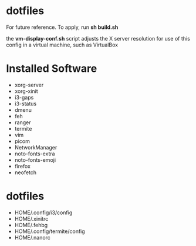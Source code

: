 # dotfiles
For future reference. To apply, run **sh build.sh**

the **vm-display-conf.sh** script adjusts the X server resolution for use of this config in a virtual machine, such as VirtualBox

# Installed Software
  * xorg-server
  * xorg-xinit
  * i3-gaps
  * i3-status
  * dmenu
  * feh
  * ranger
  * termite
  * vim
  * picom
  * NetworkManager
  * noto-fonts-extra
  * noto-fonts-emoji
  * firefox
  * neofetch
 
# dotfiles
  * HOME/.config/i3/config
  * HOME/.xinitrc
  * HOME/.fehbg
  * HOME/.config/termite/config
  * HOME/.nanorc
